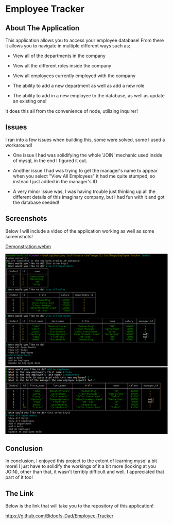 # Employee Tracker


## About The Application

This application allows you to access your employee database! From there it allows you to navigate in multiple different ways such as;

* View all of the departments in the company

* View all the different roles inside the company

* View all employees currently employed with the company

* The ability to add a new department as well as add a new role

* The ability to add in a new employee to the database, as well as update an existing one!

It does this all from the convenience of node, utilizing inquirer!

## Issues

I ran into a few issues when building this, some were solved, some I used a workaround!

* One issue I had was solidifying the whole 'JOIN' mechanic used inside of mysql, in the end I figured it out.

* Another issue I had was trying to get the manager's name to appear when you select "View All Employees" it had me quite stumped, so instead I just added in the manager's ID

* A very minor issue was, I was having trouble just thinking up all the different details of this imaginary company, but I had fun with it and got the database seeded!

## Screenshots

Below I will include a video of the application working as well as some screenshots!

[Demonstration.webm](https://github.com/Bidoofs-Dad/Employee-Tracker/assets/126542828/373fae96-bde5-4a10-94fc-ee64563f46cf)

![Employee Tracker](./Assets/Screenshot%201.png)
![Employee Tracker](./Assets/Screenshot%202.png)

## Conclusion

In conclusion, I enjoyed this project to the extent of learning mysql a bit more! I just have to solidify the workings of it a bit more (looking at you JOIN), other than that, it wasn't terribly difficult and well, I appreciated that part of it too!

## The Link

Below is the link that will take you to the repository of this application!

https://github.com/Bidoofs-Dad/Employee-Tracker
